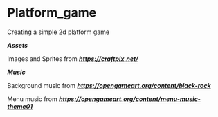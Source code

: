# Platform_game
Creating a  simple 2d  platform game

***Assets***

Images and Sprites from ***https://craftpix.net/***

***Music***

Background music from ***https://opengameart.org/content/black-rock***


Menu music from ***https://opengameart.org/content/menu-music-theme01***

